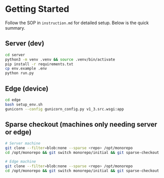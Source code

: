 # Getting Started

Follow the SOP in `instruction.md` for detailed setup. Below is the quick summary.

## Server (dev)
```bash
cd server
python3 -m venv .venv && source .venv/bin/activate
pip install -r requirements.txt
cp env.example .env
python run.py
```

## Edge (device)
```bash
cd edge
bash setup_env.sh
gunicorn --config gunicorn_config.py v1_3.src.wsgi:app
```

## Sparse checkout (machines only needing server or edge)
```bash
# Server machine
git clone --filter=blob:none --sparse <repo> /opt/monorepo
cd /opt/monorepo && git switch monorepo/initial && git sparse-checkout set server share

# Edge machine
git clone --filter=blob:none --sparse <repo> /opt/monorepo
cd /opt/monorepo && git switch monorepo/initial && git sparse-checkout set edge share
```